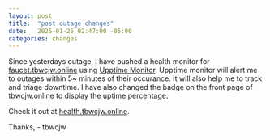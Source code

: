 ```yaml
---
layout: post
title:  "post outage changes"
date:   2025-01-25 02:47:00 -05:00
categories: changes 
---
```


Since yesterdays outage, I have pushed a health monitor for [faucet.tbwcjw.online](https://faucet.tbwcjw.online) using [Upptime Monitor](https://upptime.js.org/).
Upptime monitor will alert me to outages within 5~ minutes of their occurance. It will also help me to track and triage downtime. 
I have also changed the badge on the front page of tbwcjw.online to display the uptime percentage.

Check it out at [health.tbwcjw.online](https://health.tbwcjw.online).

Thanks,
\- tbwcjw
